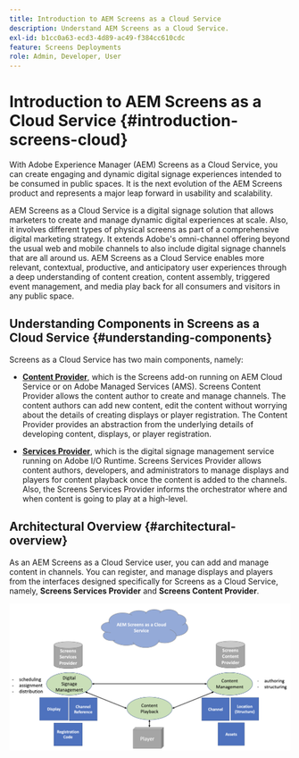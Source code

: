 ```yaml
---
title: Introduction to AEM Screens as a Cloud Service
description: Understand AEM Screens as a Cloud Service.
exl-id: b1cc0a63-ecd3-4d89-ac49-f384cc610cdc
feature: Screens Deployments
role: Admin, Developer, User
---
```


# Introduction to AEM Screens as a Cloud Service {#introduction-screens-cloud}

With Adobe Experience Manager (AEM) Screens as a Cloud Service, you can create engaging and dynamic digital signage experiences intended to be consumed in public spaces. It is the next evolution of the AEM Screens product and represents a major leap forward in usability and scalability. 

AEM Screens as a Cloud Service is a digital signage solution that allows marketers to create and manage dynamic digital experiences at scale. Also, it involves different types of physical screens as part of a comprehensive digital marketing strategy. It extends Adobe's omni-channel offering beyond the usual web and mobile channels to also include digital signage channels that are all around us. AEM Screens as a Cloud Service enables more relevant, contextual, productive, and anticipatory user experiences through a deep understanding of content creation, content assembly, triggered event management, and media play back for all consumers and visitors in any public space.

## Understanding Components in Screens as a Cloud Service {#understanding-components}

Screens as a Cloud Service has two main components, namely:

* **[Content Provider](https://experienceleague.adobe.com/docs/experience-manager-cloud-service/content/screens-as-cloud-service/configure-screens-cloud/using-screens-content-provider.html)**, which is the Screens add-on running on AEM Cloud Service or on Adobe Managed Services (AMS). Screens Content Provider allows the content author to create and manage channels. The content authors can add new content, edit the content without worrying about the details of creating displays or player registration. The Content Provider provides an abstraction from the underlying details of developing content, displays, or player registration. 

* **[Services Provider](https://experienceleague.adobe.com/docs/experience-manager-cloud-service/content/screens-as-cloud-service/configure-screens-cloud/navigating-to-screens-services-provider.html)**, which is the digital signage management service running on Adobe I/O Runtime. Screens Services Provider allows content authors, developers, and administrators to manage displays and players for content playback once the content is added to the channels. Also, the Screens Services Provider informs the orchestrator where and when content is going to play at a high-level.


## Architectural Overview {#architectural-overview}

As an AEM Screens as a Cloud Service user, you can add and manage content in channels. You can register, and manage displays and players from the interfaces designed specifically for Screens as a Cloud Service, namely, **Screens Services Provider** and **Screens Content Provider**.

![Architectural Overview](/help/screens-cloud/assets/architecture-screenscloud.png)
